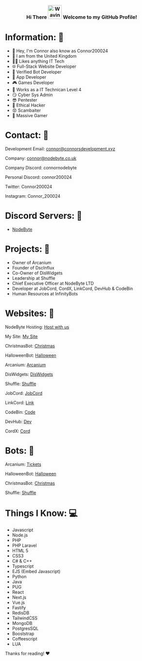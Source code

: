<h3 align="center">
    Hi There
    <img src="https://raw.githubusercontent.com/nixin72/nixin72/master/wave.gif" 
         alt="Waving hand animated gif"
         height="45"
         width="45" />
    Welcome to my GitHub Profile!
</h3>

# Information: 🍿

- 🌱 Hey, I'm Connor also know as Connor200024
- 👀 I am from the United Kingdom
- 👨‍💻 Likes anything IT Tech
- 🌐 Full-Stack Website Developer
- 🤖 Verified Bot Developer
- 🤳 App Developer
- 🎮 Games Developer
- 🥝 Works as a IT Technican Level 4
- 😏 Cyber Sys Admin
- 😎 Pentester
- 🐉 Ethical Hacker
- 😡 Scambaiter
- 🚀 Massive Gamer

# Contact: 📝

Development Email: connor@connorsdevelopment.xyz

Company: connor@nodebyte.co.uk

Company Discord: connornodebyte

Personal Discord: connor200024

Twitter: Connor200024

Instagram: Connor_200024


# Discord Servers: 🚀

- [NodeByte](https://discord.gg/2TgjJzrxm4)

# Projects: 🔨
- Owner of Arcanium
- Founder of DscInflux
- Co-Owner of DisWidgets
- Leadership at Shuffle
- Chief Executive Officer at NodeByte LTD 
- Developer at JobCord, CordX, LinkCord, DevHub & CodeBin
- Human Resources at InfinityBots


# Websites: 👀

NodeByte Hosting: [Host with us](https://nodebyte.host)

My Site: [My Site](https://connor200024.xyz/)

ChristmasBot: [Christmas](https://christmasbot.net)

HalloweenBot: [Halloween](https://halloweenbot.com/)

Arcanium: [Arcanium](https://arcaniumbot.xyz/)

DisWidgets: [DisWidgets](https://diswidgets.org/)

Shuffle: [Shuffle](https://shufflebot.lol/)

JobCord: [JobCord](https://jobcord.co/)

LinkCord: [Link](https://linkcord.lol/)

CodeBin: [Code](https://codebin.live/)

DevHub: [Dev](https://devhub.life/)

CordX: [Cord](https://cordx.lol/)

# Bots: 🤖

Arcanium: [Tickets](https://discord.com/api/oauth2/authorize?client_id=993163016487063583&permissions=139586825296&scope=applications.commands%20bot)

HalloweenBot: [Halloween](https://discord.com/oauth2/authorize?client_id=852564657674649636&permissions=2147863617&scope=bot%20applications.commands)

ChristmasBot: [Christmas](https://discord.com/oauth2/authorize?client_id=791761831734804510&permissions=3492928&&scope=bot%20applications.commands)

Shuffle: [Shuffle](https://discord.com/api/oauth2/authorize?client_id=1059872016628465704&permissions=39722058893313&scope=bot%20applications.commands)


# Things I Know: 💻

- Javascript
- Node.js
- PHP 
- PHP Laravel
- HTML 5
- CSS3
- C# & C++
- Typescript
- EJS (Embed Javascript)
- Python
- Java
- PUG
- React
- Next.js
- Vue.js
- Fastify
- RedisDB
- TailwindCSS
- MongoDB
- PostgresSQL
- Booststrap
- Coffeescript
- LUA

Thanks for reading! ❤
